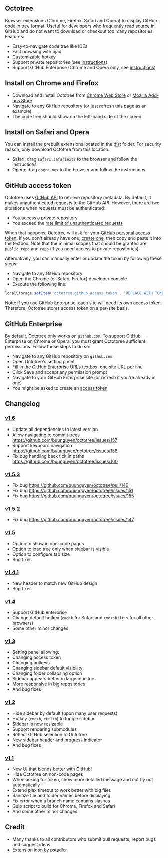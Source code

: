 ## Octotree
Browser extensions (Chrome, Firefox, Safari and Opera) to display GitHub code in tree format. Useful for developers who frequently read source in GitHub and do not want to download or checkout too many repositories. Features:

* Easy-to-navigate code tree like IDEs
* Fast browsing with pjax
* Customizable hotkey
* Support private repositories (see [instructions](#github-access-token))
* Support GitHub Enterprise (Chrome and Opera only, see [instructions](#github-enterprise))

## Install on Chrome and Firefox
* Download and install Octotree from [Chrome Web Store](https://chrome.google.com/webstore/detail/octotree/bkhaagjahfmjljalopjnoealnfndnagc) or [Mozilla Add-ons Store](https://addons.mozilla.org/en-US/firefox/addon/octotree/)
* Navigate to any GitHub repository (or just refresh this page as an example)
* The code tree should show on the left-hand side of the screen

## Install on Safari and Opera
You can install the prebuilt extensions located in the [dist](https://github.com/buunguyen/octotree/tree/master/dist) folder. For security reason, only download Octotree from this location.

* Safari: drag `safari.safariextz` to the browser and follow the instructions
* Opera: drag `opera.nex` to the browser and follow the instructions

## GitHub access token
Octotree uses [GitHub API](https://developer.github.com/v3/) to retrieve repository metadata. By default, it makes unauthenticated requests to the GitHub API. However, there are two situations when requests must be authenticated:

* You access a private repository
* You exceed the [rate limit of unauthenticated requests](https://developer.github.com/v3/#rate-limiting)

When that happens, Octotree will ask for your [GitHub personal access token](https://help.github.com/articles/creating-an-access-token-for-command-line-use). If you don't already have one, [create one](https://github.com/settings/tokens/new), then copy and paste it into the textbox. Note that the minimal scopes that should be granted are `public_repo` and `repo` (if you need access to private repositories).

Alternatively, you can manually enter or update the token by following these steps:

* Navigate to any GitHub repository
* Open the Chrome (or Safari, Firefox) developer console
* Execute the following line:
```javascript
localStorage.setItem('octotree.github_access_token', 'REPLACE WITH TOKEN')
```

Note: if you use GitHub Enterprise, each site will need its own access token. Therefore, Octotree stores access token on a per-site basis.


## GitHub Enterprise
By default, Octotree only works on `github.com`. To support GitHub Enterprise on Chrome or Opera, you must grant Octotoree sufficient permissions. Follow these steps to do so:

* Navigate to any GitHub repository on `github.com`
* Open Octotree's setting panel
* Fill in the GitHub Enterprise URLs textbox, one site URL per line
* Click Save and accept any permission prompt
* Navigate to your GitHub Enterprise site (or refresh if you're already in one)
* You might be asked to create an [access token](#github-access-token)


## Changelog

### [v1.6](https://github.com/buunguyen/octotree/issues?q=milestone%3A1.6+is%3Aclosed)
* Update all dependencies to latest version
* Allow navigating to commit trees https://github.com/buunguyen/octotree/issues/157
* Support keyboard navigation https://github.com/buunguyen/octotree/issues/158
* Fix bug handling back tick in paths https://github.com/buunguyen/octotree/issues/160

### [v1.5.3](https://github.com/buunguyen/octotree/issues?q=milestone%3A1.5.3+is%3Aclosed)
* Fix bug https://github.com/buunguyen/octotree/pull/149
* Fix bug https://github.com/buunguyen/octotree/issues/151
* Fix bug https://github.com/buunguyen/octotree/issues/155

### [v1.5.2](https://github.com/buunguyen/octotree/issues?q=milestone%3A1.5.2+is%3Aclosed)
* Fix bug https://github.com/buunguyen/octotree/issues/147

### [v1.5](https://github.com/buunguyen/octotree/issues?q=milestone%3A1.5+is%3Aclosed)
* Option to show in non-code pages
* Option to load tree only when sidebar is visible
* Option to configure tab size
* Bug fixes

### [v1.4.1](https://github.com/buunguyen/octotree/issues?q=milestone%3A1.4.1+is%3Aclosed)
* New header to match new GitHub design
* Bug fixes

### [v1.4](https://github.com/buunguyen/octotree/issues?labels=&milestone=4&page=1&state=closed)
* Support GitHub enterprise
* Change default hotkey (`cmd+b` for Safari and `cmd+shift+s` for all other browsers)
* Some other minor changes

### [v1.3](https://github.com/buunguyen/octotree/issues?labels=&milestone=3&page=1&state=closed)
* Setting panel allowing:
 * Changing access token
 * Changing hotkeys
 * Changing sidebar default visibility
 * Changing folder collapsing option
* Sidebar appears better in large monitors
* More responsive in big repositories
* And bug fixes

### [v1.2](https://github.com/buunguyen/octotree/issues?labels=&milestone=1&page=1&state=closed)
* Hide sidebar by default (upon many user requests)
* Hotkey (`cmd+b`, `ctrl+b`) to toggle sidebar
* Sidebar is now resizable
* Support rendering submodules
* Reflect GitHub selection to Octotree
* New sidebar header and progress indicator
* And bug fixes

### [v1.1](https://github.com/buunguyen/octotree/issues?labels=&milestone=2&page=1&state=closed)
* New UI that blends better with GitHub!
* Hide Octotree on non-code pages
* When asking for token, show more detailed message and not fly out automatically
* Extend pjax timeout to work better with big files
* Sanitize file and folder names before displaying
* Fix error when a branch name contains slashes
* Gulp script to build for Chrome, Firefox and Safari
* And some other minor changes

## Credit
* Many thanks to all contributors who submit pull requests, report bugs and suggest ideas
* [Extension icon](https://github.com/pstadler/octofolders) by [pstadler](https://github.com/pstadler)

